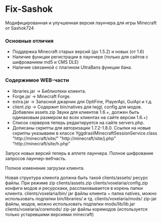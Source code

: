 Fix-Sashok  
==========
Модифицированная и улучшенная версия лаунчера для игры Minecraft от Sashok724  
### Основные отличия 
- Поддержка Minecraft старых версий (до 1.5.2) и новых (от 1.6)
- Наличие функции регистрации в лаунчере (только для сайтов с шифрованием md5 и CMS DLE)
- Наличие связанной с плагином UltraBans функции бана. 
   
### Содержимое WEB-части
* libraries.jar -> Библиотеки клиента.
* Forge.jar -> Minecraft Forge.
* extra.jar -> Запасной джарник для OptiFine, PlayerApi, GuiApi и т.д.
* client.zip -> Содержит bin/natives для lwjgl, config для модов.  
Добавлен assets.zip Звуки для клиентов 1.6.+, должен быть одинаковым размером во всех клиентах на сайте версии 1.6.+)
* Список серверов теперь редактируется на сайте servers.php.
* Дописаны скрипты для авторизации 1.7.2-1.8.0.
Ссылки на новые скрипты указываем в классе YggdrasilMinecraftSessionService.class
"http://minecraft/site/"
"http://minecraft/site/j.php"
"http://minecraft/site/h.php"



Запуск новых версий теперь в аплете лаунчера.
Полное шифрование запросов лаунчер-вебчасть.

Полное изменение загрузки клиента.

Новая структура клиента должна быть такой
clients/assets/ ресурс файлы. При режиме zip clients/assets.zip
clients/voxelaria/config.zip конфиги модов и ресурскаки, расспаковывается в корень папки клиента.
clients/voxelaria/bin/ jar файлы клиента + папка natives, можно
использовать подпапки bin/libraries/ и тд.
clients/voxelaria/mods/  zip-jar файлы, модов, можно использовать
подпапки mods/lib/lib.jar
clients/voxelaria/coremods/ zip-jar файлы коремодов (используется
только устаревшими версиями minecraft)
